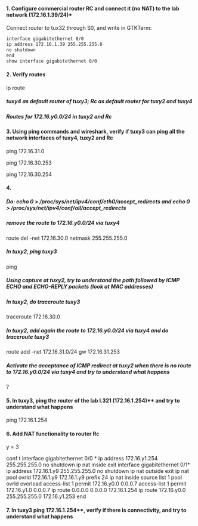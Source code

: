 #### 1. Configure commercial router RC and connect it (no NAT) to the lab network (172.16.1.39/24)*

Connect router to tux32 through S0, and write in GTKTerm:
```sh
interface gigabitethernet 0/0
ip address 172.16.1.39 255.255.255.0
no shutdown 
end
show interface gigabitethernet 0/0
```

#### 2. Verify routes
ip route 
##### tuxy4 as default router of tuxy3; Rc as default router for tuxy2 and tuxy4

##### Routes for 172.16.y0.0/24 in tuxy2 and Rc

#### 3. Using ping commands and wireshark, verify if tuxy3 can ping all the network interfaces of tuxy4, tuxy2 and Rc

ping 172.16.31.0

ping 172.16.30.253

ping 172.16.30.254

#### 4.

##### Do: echo 0 > /proc/sys/net/ipv4/conf/eth0/accept_redirects and echo 0 > /proc/sys/net/ipv4/conf/all/accept_redirects

##### remove the route to 172.16.y0.0/24 via tuxy4

route del -net 172.16.30.0 netmask 255.255.255.0

##### In tuxy2, ping tuxy3

ping 

##### Using capture at tuxy2, try to understand the path followed by ICMP ECHO and ECHO-REPLY packets (look at MAC addresses)



##### In tuxy2, do traceroute tuxy3

traceroute 172.16.30.0

##### In tuxy2, add again the route to 172.16.y0.0/24 via tuxy4 and do traceroute tuxy3

route add -net 172.16.31.0/24 gw 172.16.31.253

##### Activate the acceptance of ICMP redirect at tuxy2 when there is no route to 172.16.y0.0/24 via tuxy4 and try to understand what happens

?

#### 5. In tuxy3, ping the router of the lab I.321 (172.16.1.254)** and try to understand what happens

ping 172.16.1.254

#### 6. Add NAT functionality to router Rc

y = 3

conf t
interface gigabitethernet 0/0 *
ip address 172.16.y1.254 255.255.255.0
no shutdown
ip nat inside
exit
interface gigabitethernet 0/1*
ip address 172.16.1.y9 255.255.255.0
no shutdown
ip nat outside
exit
ip nat pool ovrld 172.16.1.y9 172.16.1.y9 prefix 24
ip nat inside source list 1 pool ovrld overload
access-list 1 permit 172.16.y0.0 0.0.0.7
access-list 1 permit 172.16.y1.0 0.0.0.7
ip route 0.0.0.0 0.0.0.0 172.16.1.254
ip route 172.16.y0.0 255.255.255.0 172.16.y1.253
end

#### 7. In tuxy3 ping 172.16.1.254**, verify if there is connectivity, and try to understand what happens
